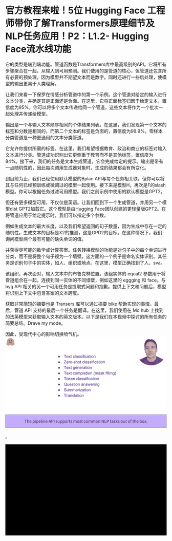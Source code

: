 # 官方教程来啦！5位 Hugging Face 工程师带你了解Transformers原理细节及NLP任务应用！P2：L1.2- Hugging Face流水线功能 

它的类型是端到端功能。管道函数是Transformers库中最高级别的API。它将所有步骤聚合在一起，从输入到可用预测。我们使用的是管道的核心，但管道还包含所有必要的预处理，因为模型并不期望文本而是数字。同时还进行一些后处理，使模型的输出更易于人类理解。

让我们来看一下保罗在情感分析管道中的第一个示例。这个管道对给定的输入进行文本分类，并确定其是正面还是负面。在这里，它将正面标签归因于给定文本，置信度为95%。你可以将多个文本传递给同一个管道，这些文本将作为一个批次一起处理并传递给模型。

输出是一个与输入文本顺序相同的个体结果列表。在这里，我们发现第一个文本的标签和分数是相同的，而第二个文本的标签是负面的，置信度为99.9%。零样本分类管道是一种更通用的文本分类管道。

它允许你提供所需的标签。在这里，我们希望根据教育、政治和商业的标签对输入文本进行分类。管道成功识别出它更侧重于教育而不是其他标签，置信度为84%。接下来，我们的任务是文本生成管道，它会完成给定的提示。输出是带有一点随机性的，因此每次调用生成器对象时，生成的结果都会有所变化。

到目前为止，我们已经使用默认模型的Bplan API与每个任务相关联。但你可以将其与任何已经预训练或微调过的模型一起使用。接下来是模型H，再次是F的slash模型。你可以根据任务过滤可用模型。我们之前示例中使用的默认模型是GPT2。

但还有更多模型可用，不仅仅是英语。让我们回到下一个生成管道，并用另一个模型dist GPT2加载它。这个模型是由Hugging Face团队创建的更轻量版GPT2。在将管道应用于给定提示时，我们可以指定多个参数。

例如生成文本的最大长度，以及我们希望返回的句子数量，因为生成中存在一定的随机性。生成文本的目标是X2的推测，这是GPD2的目标。在这种情况下，我们询问模型两个最有可能的缺失单词的值。

并获得尽可能的数学或计算答案。任务转换模型的功能是对句子中的每个单词进行分类，而不是将整个句子视为一个墙壁。这方面的一个例子是命名实体识别。其任务是识别句子中的实体，如人、组织或地点。在这里，模型正确找到了人，sva。

该组织，再次面对，输入文本中的布鲁克林位置。该组实体的 equal2 参数用于将管道组合在一起，连接到同一实体的不同墙壁，例如这里的 eggging 和 face。与 byg API 相关的另一个可用任务是提取式问题和抱歉。提供上下文和问题后，模型将识别上下文中包含答案的文本跨度。

获取非常简短的摘要也是 Transers 库可以通过摘要 bike 帮助实现的事情。最后，管道 API 支持的最后一个任务是翻译。在这里，我们使用在 Mo hub 上找到的法英模型来获取输入文本的英文版本。以下是我们在本视频中探讨的所有任务的简要总结。Drave my mode。

因此，受现代中心的影响切换喷气机。![](img/26a82ad66929f50aa4d393256dcbc298_1.png)

。

![](img/26a82ad66929f50aa4d393256dcbc298_3.png)
